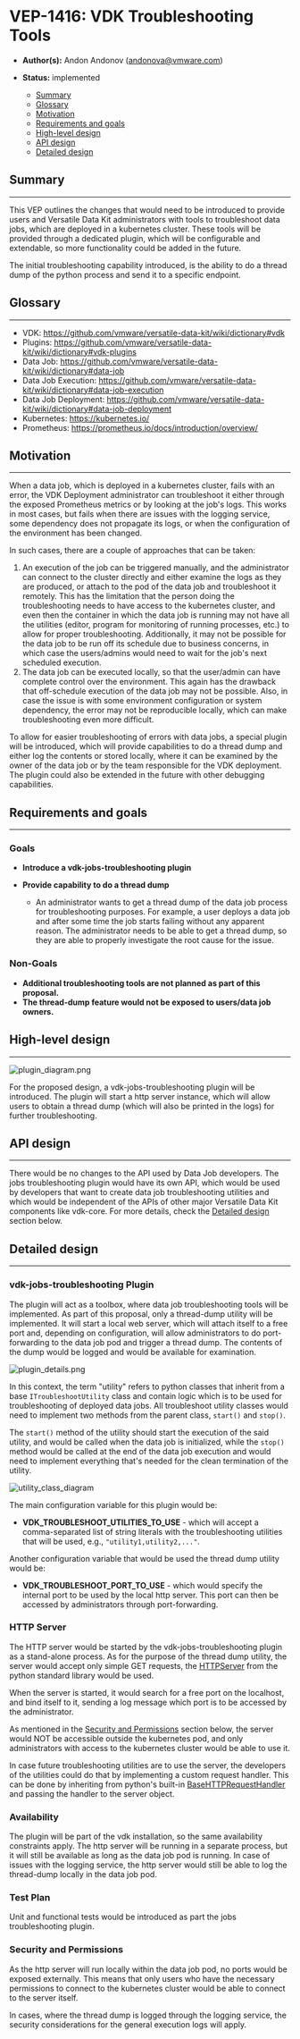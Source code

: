 
# VEP-1416: VDK Troubleshooting Tools

* **Author(s):** Andon Andonov (andonova@vmware.com)
* **Status:** implemented


  - [Summary](#summary)
  - [Glossary](#glossary)
  - [Motivation](#motivation)
  - [Requirements and goals](#requirements-and-goals)
  - [High-level design](#high-level-design)
  - [API design](#api-design)
  - [Detailed design](#detailed-design)


## Summary

-----
This VEP outlines the changes that would need to be introduced to provide users and Versatile Data Kit administrators with tools to troubleshoot data jobs, which are deployed in a kubernetes cluster. These tools will be provided through a dedicated plugin, which will be configurable and extendable, so more functionality could be added in the future.

The initial troubleshooting capability introduced, is the ability to do a thread dump of the python process and send it to a specific endpoint.


## Glossary

-----
- VDK: https://github.com/vmware/versatile-data-kit/wiki/dictionary#vdk
- Plugins: https://github.com/vmware/versatile-data-kit/wiki/dictionary#vdk-plugins
- Data Job: https://github.com/vmware/versatile-data-kit/wiki/dictionary#data-job
- Data Job Execution: https://github.com/vmware/versatile-data-kit/wiki/dictionary#data-job-execution
- Data Job Deployment: https://github.com/vmware/versatile-data-kit/wiki/dictionary#data-job-deployment
- Kubernetes: https://kubernetes.io/
- Prometheus: https://prometheus.io/docs/introduction/overview/


## Motivation

-----
When a data job, which is deployed in a kubernetes cluster, fails with an error, the VDK Deployment administrator can troubleshoot it either through the exposed Prometheus metrics or by looking at the job's logs. This works in most cases, but fails when there are issues with the logging service, some dependency does not propagate its logs, or when the configuration of the environment has been changed.

In such cases, there are a couple of approaches that can be taken:

1. An execution of the job can be triggered manually, and the administrator can connect to the cluster directly and either examine the logs as they are produced, or attach to the pod of the data job and troubleshoot it remotely. This has the limitation that the person doing the troubleshooting needs to have access to the kubernetes cluster, and even then the container in which the data job is running may not have all the utilities (editor, program for monitoring of running processes, etc.) to allow for proper troubleshooting. Additionally, it may not be possible for the data job to be run off its schedule due to business concerns, in which case the users/admins would need to wait for the job's next scheduled execution.
2. The data job can be executed locally, so that the user/admin can have complete control over the environment. This again has the drawback that off-schedule execution of the data job may not be possible. Also, in case the issue is with some environment configuration or system dependency, the error may not be reproducible locally, which can make troubleshooting even more difficult.

To allow for easier troubleshooting of errors with data jobs, a special plugin will be introduced, which will provide capabilities to do a thread dump and either log the contents or stored locally, where it can be examined by the owner of the data job or by the team responsible for the VDK deployment. The plugin could also be extended in the future with other debugging capabilities.


## Requirements and goals

-----
### Goals

* **Introduce a vdk-jobs-troubleshooting plugin**

* **Provide capability to do a thread dump**
  - An administrator wants to get a thread dump of the data job process for troubleshooting purposes. For example, a user deploys a data job and after some time the job starts failing without any apparent reason. The administrator needs to be able to get a thread dump, so they are able to properly investigate the root cause for the issue.

### Non-Goals

* **Additional troubleshooting tools are not planned as part of this proposal.**
* **The thread-dump feature would not be exposed to users/data job owners.**


## High-level design

-----

![plugin_diagram.png](diagrams/plugin_diagram.png)

For the proposed design, a vdk-jobs-troubleshooting plugin will be introduced. The plugin will start a http server instance, which will allow users to obtain a thread dump (which will also be printed in the logs) for further troubleshooting.


## API design

-----

There would be no changes to the API used by Data Job developers. The jobs troubleshooting plugin would have its own API, which would be used by developers that want to create data job troubleshooting utilities and which would be independent of the APIs of other major Versatile Data Kit components like vdk-core. For more details, check the [Detailed design](#detailed-design) section below.


## Detailed design

-----

### vdk-jobs-troubleshooting Plugin
The plugin will act as a toolbox, where data job troubleshooting tools will be implemented. As part of this proposal, only a thread-dump utility will be implemented. It will start a local web server, which will attach itself to a free port and, depending on configuration, will allow administrators to do port-forwarding to the data job pod and trigger a thread dump. The contents of the dump would be logged and would be available for examination.

![plugin_details.png](diagrams/plugin_details.png)

In this context, the term "utility" refers to python classes that inherit from a base `ITroubleshootUtility` class and contain logic which is to be used for troubleshooting of deployed data jobs. All troubleshoot utility classes would need to implement two methods from the parent class, `start()` and `stop()`.

The `start()` method of the utility should start the execution of the said utility, and would be called when the data job is initialized, while the `stop()` method would be called at the end of the data job execution and would need to implement everything that's needed for the clean termination of the utility.

![utility_class_diagram](diagrams/utility_class_diagram.png)

The main configuration variable for this plugin would be:
* __VDK_TROUBLESHOOT_UTILITIES_TO_USE__ - which will accept a comma-separated list of string literals with the troubleshooting utilities that will be used, e.g., `"utility1,utility2,..."`.

Another configuration variable that would be used the thread dump utility would be:
* __VDK_TROUBLESHOOT_PORT_TO_USE__ - which would specify the internal port to be used by the local http server. This port can then be accessed by administrators through port-forwarding.

### HTTP Server
The HTTP server would be started by the vdk-jobs-troubleshooting plugin as a stand-alone process. As for the purpose of the thread dump utility, the server would accept only simple GET requests, the [HTTPServer](https://docs.python.org/3/library/http.server.html#http.server.HTTPServer) from the python standard library would be used.

When the server is started, it would search for a free port on the localhost, and bind itself to it, sending a log message which port is to be accessed by the administrator.

As mentioned in the [Security and Permissions](#security-and-permissions) section below, the server would NOT be accessible outside the kubernetes pod, and only administrators with access to the kubernetes cluster would be able to use it.

In case future troubleshooting utilities are to use the server, the developers of the utilities could do that by implementing a custom request handler. This can be done by inheriting from python's built-in [BaseHTTPRequestHandler](https://docs.python.org/3/library/http.server.html#http.server.BaseHTTPRequestHandler) and passing the handler to the server object.


### Availability
The plugin will be part of the vdk installation, so the same availability constraints apply. The http server will be running in a separate process, but it will still be available as long as the data job pod is running. In case of issues with the logging service, the http server would still be able to log the thread-dump locally in the data job pod.

### Test Plan
Unit and functional tests would be introduced as part the jobs troubleshooting plugin.

### Security and Permissions
As the http server will run locally within the data job pod, no ports would be exposed externally. This means that only users who have the necessary permissions to connect to the kubernetes cluster would be able to connect to the server itself.

In cases, where the thread dump is logged through the logging service, the security considerations for the general execution logs will apply.
